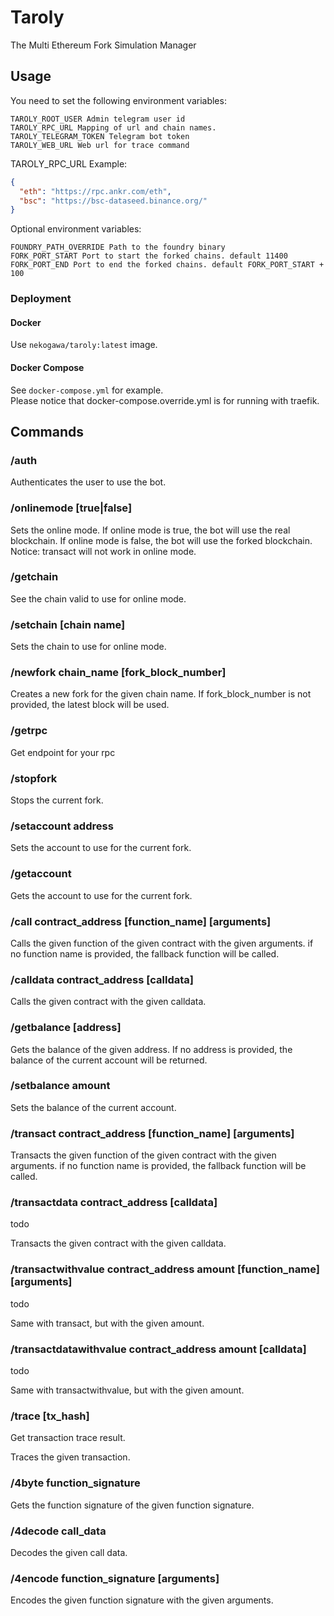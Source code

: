 # Taroly

The Multi Ethereum Fork Simulation Manager

## Usage

You need to set the following environment variables:
```
TAROLY_ROOT_USER Admin telegram user id
TAROLY_RPC_URL Mapping of url and chain names. 
TAROLY_TELEGRAM_TOKEN Telegram bot token
TAROLY_WEB_URL Web url for trace command
```

TAROLY_RPC_URL Example:
```json
{
  "eth": "https://rpc.ankr.com/eth",
  "bsc": "https://bsc-dataseed.binance.org/"
}
```

Optional environment variables:
```
FOUNDRY_PATH_OVERRIDE Path to the foundry binary
FORK_PORT_START Port to start the forked chains. default 11400
FORK_PORT_END Port to end the forked chains. default FORK_PORT_START + 100
```

### Deployment

#### Docker

Use `nekogawa/taroly:latest` image.

#### Docker Compose

See `docker-compose.yml` for example.  
Please notice that docker-compose.override.yml is for running with traefik.

## Commands

### /auth

Authenticates the user to use the bot.

### /onlinemode [true|false]

Sets the online mode. If online mode is true, the bot will use the real blockchain. If online mode is false, the bot will use the forked blockchain.
Notice: transact will not work in online mode.

### /getchain 

See the chain valid to use for online mode.

### /setchain [chain name]

Sets the chain to use for online mode.

### /newfork chain_name [fork_block_number]

Creates a new fork for the given chain name. If fork_block_number is not provided, the latest block will be used.

### /getrpc 

Get endpoint for your rpc

### /stopfork

Stops the current fork.

### /setaccount address

Sets the account to use for the current fork.

### /getaccount

Gets the account to use for the current fork.

### /call contract_address [function_name] [arguments]

Calls the given function of the given contract with the given arguments. if no function name is provided, the fallback function will be called.

### /calldata contract_address [calldata]

Calls the given contract with the given calldata.

### /getbalance [address]

Gets the balance of the given address. If no address is provided, the balance of the current account will be returned.

### /setbalance amount

Sets the balance of the current account.

### /transact contract_address [function_name] [arguments]

Transacts the given function of the given contract with the given arguments. if no function name is provided, the fallback function will be called.

### /transactdata contract_address [calldata]

todo

Transacts the given contract with the given calldata.

### /transactwithvalue contract_address amount [function_name] [arguments]

todo

Same with transact, but with the given amount.

### /transactdatawithvalue contract_address amount [calldata]

todo

Same with transactwithvalue, but with the given amount.

### /trace [tx_hash]

Get transaction trace result.

Traces the given transaction.

### /4byte function_signature

Gets the function signature of the given function signature.

### /4decode call_data

Decodes the given call data.

### /4encode function_signature [arguments]

Encodes the given function signature with the given arguments.